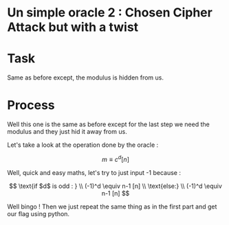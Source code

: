 # Un simple oracle 2 : Chosen Cipher Attack but with a twist

# Task

Same as before except, the modulus is hidden from us.

# Process

Well this one is the same as before except for the last step we need the modulus and they just hid it away from us.

Let's take a look at the operation done by the oracle :

$$ m \equiv c^d[n] $$

Well, quick and easy maths, let's try to just input -1 because : 

$$ \text{if $d$ is odd : } \\ (-1)^d \equiv n-1  [n] \\
\text{else:} \\ (-1)^d \equiv n-1  [n] 
$$

Well bingo ! Then we just repeat the same thing as in the first part and get our flag using python.